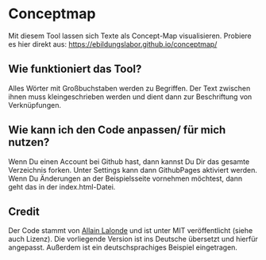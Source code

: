 # Conceptmap

Mit diesem Tool lassen sich Texte als Concept-Map visualisieren. 
Probiere es hier direkt aus: https://ebildungslabor.github.io/conceptmap/ 

## Wie funktioniert das Tool?

Alles Wörter mit Großbuchstaben werden zu Begriffen. Der Text zwischen ihnen muss kleingeschrieben werden und dient dann zur Beschriftung von Verknüpfungen. 

## Wie kann ich den Code anpassen/ für mich nutzen?

Wenn Du einen Account bei Github hast, dann kannst Du Dir das gesamte Verzeichnis forken. Unter Settings kann dann GithubPages aktiviert werden. Wenn Du Änderungen an der Beispielsseite vornehmen möchtest, dann geht das in der index.html-Datei.


## Credit

Der Code stammt von [Allain Lalonde](https://github.com/allain/JavaScript-Concept-Map) und ist unter MIT veröffentlicht (siehe auch Lizenz). Die vorliegende Version ist ins Deutsche übersetzt und hierfür angepasst. Außerdem ist ein deutschsprachiges Beispiel eingetragen.  


